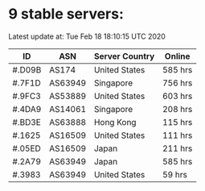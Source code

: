 # 9 stable servers:

Latest update at: Tue Feb 18 18:10:15 UTC 2020

| ID | ASN | Server Country | Online |
| -- | --- | -------------- | ------ |
| #.D09B | AS174 | United States | 585 hrs |
| #.7F1D | AS63949 | Singapore | 756 hrs |
| #.9FC3 | AS53889 | United States | 603 hrs |
| #.4DA9 | AS14061 | Singapore | 208 hrs |
| #.BD3E | AS63888 | Hong Kong | 115 hrs |
| #.1625 | AS16509 | United States | 111 hrs |
| #.05ED | AS16509 | Japan | 211 hrs |
| #.2A79 | AS63949 | Japan | 585 hrs |
| #.3983 | AS63949 | United States | 59 hrs |

